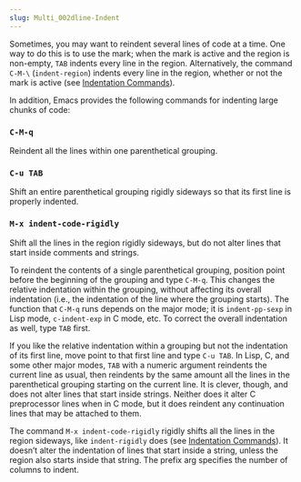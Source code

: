```yaml
---
slug: Multi_002dline-Indent
---
```


Sometimes, you may want to reindent several lines of code at a time. One way to do this is to use the mark; when the mark is active and the region is non-empty, `TAB` indents every line in the region. Alternatively, the command `C-M-\` (`indent-region`) indents every line in the region, whether or not the mark is active (see [Indentation Commands](/docs/emacs/Indentation-Commands)).

In addition, Emacs provides the following commands for indenting large chunks of code:

### `C-M-q`

Reindent all the lines within one parenthetical grouping.

### `C-u TAB`

Shift an entire parenthetical grouping rigidly sideways so that its first line is properly indented.

### `M-x indent-code-rigidly`

Shift all the lines in the region rigidly sideways, but do not alter lines that start inside comments and strings.

To reindent the contents of a single parenthetical grouping, position point before the beginning of the grouping and type `C-M-q`. This changes the relative indentation within the grouping, without affecting its overall indentation (i.e., the indentation of the line where the grouping starts). The function that `C-M-q` runs depends on the major mode; it is `indent-pp-sexp` in Lisp mode, `c-indent-exp` in C mode, etc. To correct the overall indentation as well, type `TAB` first.

If you like the relative indentation within a grouping but not the indentation of its first line, move point to that first line and type `C-u TAB`. In Lisp, C, and some other major modes, `TAB` with a numeric argument reindents the current line as usual, then reindents by the same amount all the lines in the parenthetical grouping starting on the current line. It is clever, though, and does not alter lines that start inside strings. Neither does it alter C preprocessor lines when in C mode, but it does reindent any continuation lines that may be attached to them.

The command `M-x indent-code-rigidly` rigidly shifts all the lines in the region sideways, like `indent-rigidly` does (see [Indentation Commands](/docs/emacs/Indentation-Commands)). It doesn’t alter the indentation of lines that start inside a string, unless the region also starts inside that string. The prefix arg specifies the number of columns to indent.
